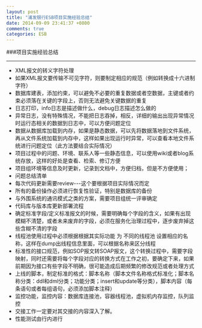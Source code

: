 ```yaml
---
layout: post
title: "浦发银行ESB项目实施经验总结"
date: 2014-09-09 23:41:37 +0800
comments: true
categories: ESB
---
```

###项目实施经验总结
***
* XML报文的转义字符处理
* 如果XML报文要传输不可见字符，则要制定相应的规范（例如转换成十六进制字符）
* 数据库建表，添加约束，可以避免不必要的重复数据或者空数据，主键或者约束必须落在关键的字段上，否则无法避免关键数据的重复
* 日志打印，info日志是描述做什么，debug日志描述怎么做的
* 异常日志，没有特殊情况，不能把日志吞掉，相反，详细的输出出现异常情况时运行态相关的数据到日志中，可以方便问题定位
* 数据从数据库加载到内存，如果是静态数据，可以先将数据落地到文件系统，再从文件系统加载到内存中，这样如果出现运行时异常，可以查看本地文件系统进行问题定位（此方法要结合实际情况）
* 项目过程中的问题、环境、联系人等一些静态信息，可以使用wiki或者blog系统存放，这样的好处是查看、检索、修订方便
* 项目组环境等信息及时更新，记录到文档中，方便归档，但是不方便使用；
* 问题总结清单
* 每次代码更新需要review---这个要根据项目实际情况而定
* 所有的备份操作必须进行恢复性验证，特别是数据库的备份
* 与外围系统的通讯模式之类的方案，需要项目组统一评审确定
* 代码库与版本库更新部署流程
* 确定标准字段/定义标准报文的时候，需要明确每个字段的含义，如果有出现模糊不清楚，或者未来废弃的字段，必须在服务化治理过程中，逐步废弃掉这些含糊不清的字段
* 线程池使用过程中必须根据根据其实际功能 为 不同的线程池 设置相应的名称，这样在dump出线程信息里面，可以根据名称来区分线程
* 标准性的接口规范，例如SOP报文转SOAP报文，这个转换过程中，需要字段映射，同时还需要将每个字段对应的转换方式在工作之初，要确定下来，如果前期因为接口有些字段不明确，很可能造成后期频繁的修改规范或者处理方式
* 上线的脚本，制定标准的格式：脚本名称（脚本文件名称格式标准化；脚本名称分类：ddl和dml分类；功能分类；insert和update等分类），脚本内容（每条语句或者每组语句，必须添加脚本注释）
* 监控功能，监控内容：数据库连接池，容器线程池，虚拟机内存监控，队列监控
* 交接工作一定要对其交接的内容深入了解。
* 性能测试由行内进行
